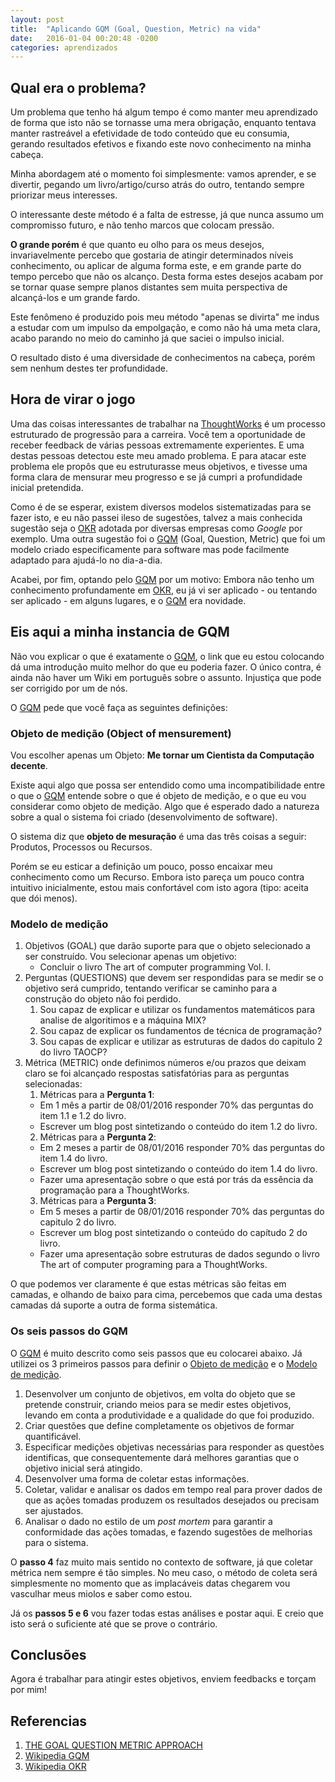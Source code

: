 ```yaml
---
layout: post
title:  "Aplicando GQM (Goal, Question, Metric) na vida"
date:   2016-01-04 00:20:48 -0200
categories: aprendizados
---
```


## Qual era o problema?

Um problema que tenho há algum tempo é como manter meu aprendizado de forma que
isto não se tornasse uma mera obrigação, enquanto tentava manter  rastreável a
efetividade de todo conteúdo que eu consumia, gerando resultados efetivos e
fixando este novo conhecimento na minha cabeça.

Minha abordagem até o momento foi simplesmente: vamos aprender, e se divertir,
pegando um livro/artigo/curso atrás do outro, tentando sempre priorizar meus
interesses.

O interessante deste método é a falta de estresse, já que nunca assumo um
compromisso futuro, e não tenho marcos que colocam pressão.

**O grande porém** é que quanto eu olho para os meus desejos, invariavelmente
percebo que gostaria de atingir determinados níveis conhecimento, ou aplicar de
alguma forma este, e em grande parte do tempo percebo que não os alcanço. Desta
forma estes desejos acabam por se tornar quase sempre planos distantes sem muita
perspectiva de alcançá-los e um grande fardo.

Este fenômeno é produzido pois meu método "apenas se divirta" me indus a estudar
com um impulso da empolgação, e como não há uma meta clara, acabo parando no
meio do caminho já que saciei o impulso inicial.

O resultado disto é uma diversidade de conhecimentos na cabeça, porém sem nenhum
destes ter profundidade.

## Hora de virar o jogo

Uma das coisas interessantes de trabalhar na
[ThoughtWorks](https://www.thoughtworks.com/) é um processo estruturado de
progressão para a carreira. Você tem a oportunidade de receber feedback de
várias pessoas extremamente experientes. E uma destas pessoas detectou este meu
amado problema. E para atacar este problema ele propôs que eu estruturasse
meus objetivos, e tivesse uma forma clara de mensurar meu progresso e se já
cumpri a profundidade inicial pretendida.

Como é de se esperar, existem diversos modelos sistematizadas para se fazer
isto, e eu não passei ileso de sugestões, talvez a mais conhecida sugestão seja
o [OKR](https://en.wikipedia.org/wiki/OKR) adotada por diversas empresas como
*Google* por exemplo. Uma outra sugestão foi o
[GQM](https://en.wikipedia.org/wiki/GQM) (Goal, Question, Metric) que foi
um modelo criado especificamente para software mas pode facilmente adaptado para
ajudá-lo no dia-a-dia.

Acabei, por fim, optando pelo [GQM](https://en.wikipedia.org/wiki/GQM) por um
motivo: Embora não tenho um conhecimento profundamente em
[OKR](https://en.wikipedia.org/wiki/OKR), eu já vi ser aplicado - ou tentando
ser aplicado - em alguns lugares, e o [GQM](https://en.wikipedia.org/wiki/GQM)
era novidade.

## Eis aqui a minha instancia de GQM

Não vou explicar o que é exatamente o [GQM](https://en.wikipedia.org/wiki/GQM),
o link que eu estou colocando dá uma introdução muito melhor do que eu poderia
fazer. O único contra, é ainda não haver um Wiki em português sobre o assunto.
Injustiça que pode ser corrigido por um de nós.

O [GQM](https://en.wikipedia.org/wiki/GQM) pede que você faça as seguintes
definições:

### Objeto de medição (Object of mensurement)

Vou escolher apenas um Objeto: **Me tornar um Cientista da Computação decente**.

Existe aqui algo que possa ser entendido como uma incompatibilidade entre o que
o [GQM](https://en.wikipedia.org/wiki/GQM) entende sobre o que é objeto de
medição, e o que eu vou considerar como objeto de medição. Algo que é esperado
dado a natureza sobre a qual o sistema foi criado (desenvolvimento de software).

O sistema diz que **objeto de mesuração** é uma das três coisas a seguir:
Produtos, Processos ou Recursos.

Porém se eu esticar a definição um pouco, posso encaixar meu conhecimento como
um Recurso. Embora isto pareça um pouco contra intuitivo inicialmente, estou
mais confortável com isto agora (tipo: aceita que dói menos).

### Modelo de medição

1. Objetivos (GOAL) que darão suporte para que o objeto selecionado a ser
   construído.
   Vou selecionar apenas um objetivo:
   * Concluir o livro The art of computer programming Vol. I.
2. Perguntas (QUESTIONS) que devem ser respondidas para se medir se o objetivo
   será cumprido, tentando verificar se caminho para a construção do objeto não
   foi perdido.
   1. Sou capaz de explicar e utilizar os fundamentos matemáticos para analise
      de algoritimos e a máquina MIX?
   2. Sou capaz de explicar os fundamentos de técnica de programação?
   3. Sou capas de explicar e utilizar as estruturas de dados do capitulo 2 do
      livro TAOCP?
3. Métrica (METRIC) onde definimos números e/ou prazos que deixam claro se foi
   alcançado respostas satisfatórias para as perguntas selecionadas:
   1. Métricas para a **Pergunta 1**:
     * Em 1 mês a partir de 08/01/2016 responder 70% das perguntas do item 1.1
       e 1.2 do livro.
     * Escrever um blog post sintetizando o conteúdo do item 1.2 do livro.
   2. Métricas para a **Pergunta 2**:
     * Em 2 meses a partir de 08/01/2016 responder 70% das perguntas do item
       1.4 do livro.
     * Escrever um blog post sintetizando o conteúdo do item 1.4 do livro.
     * Fazer uma apresentação sobre o que está por trás da essência da
       programação para a ThoughtWorks.
   3. Métricas para a **Pergunta 3**:
     * Em 5 meses a partir de 08/01/2016 responder 70% das perguntas do capitulo
       2 do livro.
     * Escrever um blog post sintetizando o conteúdo do capítudo 2 do livro.
     * Fazer uma apresentação sobre estruturas de dados segundo o livro The art
       of computer programing para a ThoughtWorks.

O que podemos ver claramente é que estas métricas são feitas em camadas, e
olhando de baixo para cima, percebemos que cada uma destas camadas dá suporte a
outra de forma sistemática.

### Os seis passos do GQM

O [GQM](https://en.wikipedia.org/wiki/GQM) é muito descrito como seis passos que
eu colocarei abaixo. Já utilizei os 3 primeiros passos para definir o [Objeto de
medição](#objeto-de-medio-object-of-mensurement) e o [Modelo de
medição](#modelo-de-medio).

1. Desenvolver um conjunto de objetivos, em volta do objeto que se pretende
   construir, criando meios para se medir estes objetivos, levando em conta a
   produtividade e a qualidade do que foi produzido.
2. Criar questões que define completamente os objetivos de formar quantificável.
3. Especificar medições objetivas necessárias para responder as questões
   identificas, que consequentemente dará melhores garantias que o objetivo
   inicial será atingido.
4. Desenvolver uma forma de coletar estas informações.
5. Coletar, validar e analisar os dados em tempo real para prover dados de que
   as ações tomadas produzem os resultados desejados ou precisam ser ajustados.
6. Analisar o dado no estilo de um *post mortem* para garantir a conformidade
   das ações tomadas, e fazendo sugestões de melhorias para o sistema.

O **passo 4** faz muito mais sentido no contexto de software, já que coletar
métrica nem sempre é tão simples. No meu caso, o método de coleta será
simplesmente no momento que as implacáveis datas chegarem vou vasculhar meus
miolos e saber como estou.

Já os **passos 5 e 6** vou fazer todas estas análises e postar aqui. E creio que
isto será o suficiente até que se prove o contrário.

## Conclusões

Agora é trabalhar para atingir estes objetivos, enviem feedbacks e torçam por
mim!

## Referencias

1. [THE GOAL QUESTION METRIC APPROACH](http://www.cs.umd.edu/~mvz/handouts/gqm.pdf)
2. [Wikipedia GQM](https://en.wikipedia.org/wiki/GQM)
3. [Wikipedia OKR](https://en.wikipedia.org/wiki/OKR)
